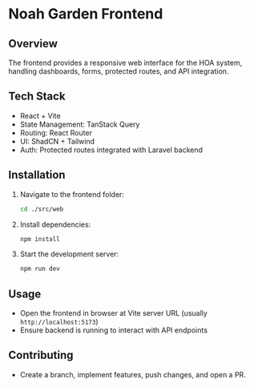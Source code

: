 
# Noah Garden Frontend

## Overview
The frontend provides a responsive web interface for the HOA system, handling dashboards, forms, protected routes, and API integration.

## Tech Stack
- React + Vite
- State Management: TanStack Query
- Routing: React Router
- UI: ShadCN + Tailwind
- Auth: Protected routes integrated with Laravel backend

## Installation
1. Navigate to the frontend folder:
   ```bash
   cd ./src/web
   ```

2. Install dependencies:

   ```bash
   npm install
   ```
3. Start the development server:

   ```bash
   npm run dev
   ```

## Usage

* Open the frontend in browser at Vite server URL (usually `http://localhost:5173`)
* Ensure backend is running to interact with API endpoints

## Contributing

* Create a branch, implement features, push changes, and open a PR.
